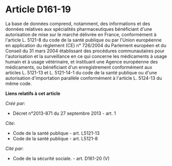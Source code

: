 # Article D161-19

La base de données comprend, notamment, des informations et des données relatives aux spécialités pharmaceutiques bénéficiant
d'une autorisation de mise sur le marché délivrée en France, conformément à l'article L. 5121-8 du code de la santé publique
ou par l'Union européenne en application du règlement (CE) n° 726/2004 du Parlement européen et du Conseil du 31 mars 2004
établissant des procédures communautaires pour l'autorisation et la surveillance en ce qui concerne les médicaments à usage
humain et à usage vétérinaire, et instituant une Agence européenne des médicaments, ou bénéficiant d'un enregistrement
conformément aux articles L. 5121-13 et L. 5121-14-1 du code de la santé publique ou d'une autorisation d'importation
parallèle conformément à l'article L. 5124-13 du même code.

**Liens relatifs à cet article**

_Créé par_:

  - Décret n°2013-871 du 27 septembre 2013 - art. 1

_Cite_:

  - Code de la santé publique - art. L5121-13
  - Code de la santé publique - art. L5121-8

_Cité par_:

  - Code de la sécurité sociale. - art. D161-20 (V)
